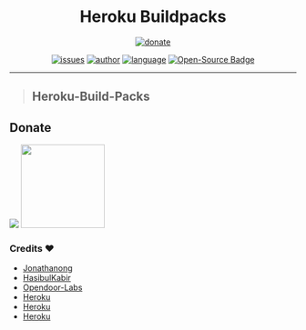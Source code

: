 <h1 align="center">Heroku Buildpacks</h1> 
<p align="center">
<a href="#"><img alt="donate" src="https://c5.patreon.com/external/logo/become_a_patron_button@2x.png"/></a>
</p>
<p align="center">
<a href="https://img.shields.io/github/issues/imsawankumar/Heroku-Build-Packs"><img alt="issues" src="https://img.shields.io/github/issues/imsawankumar/Heroku-Build-Packs"/></a>
<a href="https://sawankumar.gitlab.io/"><img alt="author" src="https://img.shields.io/badge/author-Sawan%20Kumar-red"/></a>
<a href="https://www.python.org/"><img alt="language" src="https://img.shields.io/badge/Made%20with-Python-1f425f.svg"/></a>
<a href="https://github.com/ellerbrock/open-source-badges/"><img alt="Open-Source Badge" src="https://badges.frapsoft.com/os/v1/open-source.svg?v=103"/></a>
</p>

<hr>

> ## Heroku-Build-Packs

## Donate 

[<img src="https://raw.githubusercontent.com/imsawankumar/Heroku-Build-Packs/master/files/paypal.png">](https://www.paypal.me/sawan1800)
[<img src="https://raw.githubusercontent.com/imsawankumar/Heroku-Build-Packs/master/files/upi.png" width="147">](#)

### Credits :heart:‍ 

* [Jonathanong](https://github.com/jonathanong/heroku-buildpack-ffmpeg-latest)
* [HasibulKabir](https://github.com/HasibulKabir/heroku-buildpack-rarlab)
* [Opendoor-Labs](https://github.com/opendoor-labs/heroku-buildpack-p7zip)
* [Heroku](https://github.com/heroku/heroku-buildpack-google-chrome)
* [Heroku](https://github.com/heroku/heroku-buildpack-chromedriver)
* [Heroku](https://github.com/heroku/heroku-buildpack-apt)

